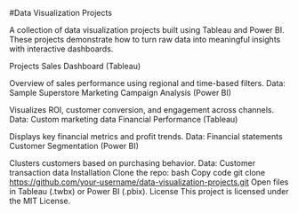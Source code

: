 #Data Visualization Projects

A collection of data visualization projects built using Tableau and Power BI. These projects demonstrate how to turn raw data into meaningful insights with interactive dashboards.

Projects
Sales Dashboard (Tableau)

Overview of sales performance using regional and time-based filters.
Data: Sample Superstore
Marketing Campaign Analysis (Power BI)

Visualizes ROI, customer conversion, and engagement across channels.
Data: Custom marketing data
Financial Performance (Tableau)

Displays key financial metrics and profit trends.
Data: Financial statements
Customer Segmentation (Power BI)

Clusters customers based on purchasing behavior.
Data: Customer transaction data
Installation
Clone the repo:
bash
Copy code
git clone https://github.com/your-username/data-visualization-projects.git
Open files in Tableau (.twbx) or Power BI (.pbix).
License
This project is licensed under the MIT License.
